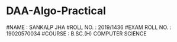 # DAA-Algo-Practical
#NAME : SANKALP JHA
#ROLL NO. : 2019/1436
#EXAM ROLL NO. : 19020570034
#COURSE : B.SC.(H) COMPUTER SCIENCE
